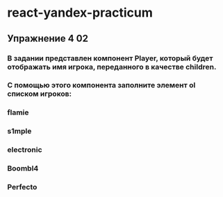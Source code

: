 # react-yandex-practicum
## Упражнение 4 02
### В задании представлен компонент Player, который будет отображать имя игрока, переданного в качестве children.
### С помощью этого компонента заполните элемент ol списком игроков:
### flamie
### s1mple
### electronic
### Boombl4
### Perfecto

